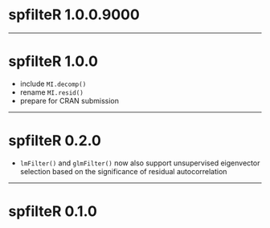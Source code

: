 # spfilteR 1.0.0.9000

---

# spfilteR 1.0.0

- include `MI.decomp()`
- rename `MI.resid()`
- prepare for CRAN submission

---

# spfilteR 0.2.0

- `lmFilter()` and `glmFilter()` now also support unsupervised eigenvector selection based on the significance of residual autocorrelation

---

# spfilteR 0.1.0
